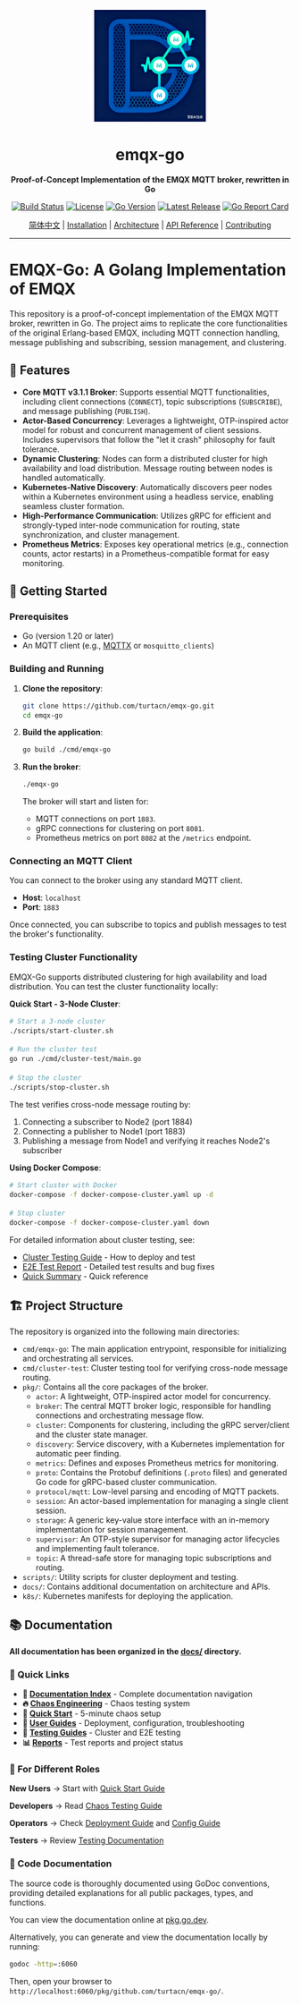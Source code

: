 <p align="center">
  <img src="assets/images/logo.png" alt="emqx-go Logo" width="200" height="200">
</p>

<h1 align="center">emqx-go</h1>

<p align="center">
  <strong>Proof-of-Concept Implementation of the EMQX MQTT broker, rewritten in Go</strong>
</p>

<p align="center">
  <a href="https://github.com/turtacn/emqx-go/actions"><img src="https://img.shields.io/github/actions/workflow/status/turtacn/emqx-go/ci.yml?branch=main" alt="Build Status"></a>
  <a href="https://github.com/turtacn/emqx-go/blob/main/LICENSE"><img src="https://img.shields.io/badge/License-Apache%202.0-blue.svg" alt="License"></a>
  <a href="https://golang.org/"><img src="https://img.shields.io/badge/Go-1.21+-blue.svg" alt="Go Version"></a>
  <a href="https://github.com/turtacn/emqx-go/releases"><img src="https://img.shields.io/github/v/release/turtacn/emqx-go" alt="Latest Release"></a>
  <a href="https://goreportcard.com/report/github.com/turtacn/emqx-go"><img src="https://goreportcard.com/badge/github.com/turtacn/emqx-go" alt="Go Report Card"></a>
</p>

<p align="center">
  <a href="README-zh.md">简体中文</a> |
  <a href="#installation">Installation</a> |
  <a href="docs/architecture.md">Architecture</a> |
  <a href="docs/apis.md">API Reference</a> |
  <a href="#contributing">Contributing</a>
</p>

---

# EMQX-Go: A Golang Implementation of EMQX

This repository is a proof-of-concept implementation of the EMQX MQTT broker, rewritten in Go. The project aims to replicate the core functionalities of the original Erlang-based EMQX, including MQTT connection handling, message publishing and subscribing, session management, and clustering.

## 🌟 Features

*   **Core MQTT v3.1.1 Broker**: Supports essential MQTT functionalities, including client connections (`CONNECT`), topic subscriptions (`SUBSCRIBE`), and message publishing (`PUBLISH`).
*   **Actor-Based Concurrency**: Leverages a lightweight, OTP-inspired actor model for robust and concurrent management of client sessions. Includes supervisors that follow the "let it crash" philosophy for fault tolerance.
*   **Dynamic Clustering**: Nodes can form a distributed cluster for high availability and load distribution. Message routing between nodes is handled automatically.
*   **Kubernetes-Native Discovery**: Automatically discovers peer nodes within a Kubernetes environment using a headless service, enabling seamless cluster formation.
*   **High-Performance Communication**: Utilizes gRPC for efficient and strongly-typed inter-node communication for routing, state synchronization, and cluster management.
*   **Prometheus Metrics**: Exposes key operational metrics (e.g., connection counts, actor restarts) in a Prometheus-compatible format for easy monitoring.

## 🚀 Getting Started


### Prerequisites

*   Go (version 1.20 or later)
*   An MQTT client (e.g., [MQTTX](https://mqttx.app/) or `mosquitto_clients`)

### Building and Running

1.  **Clone the repository**:
    ```sh
    git clone https://github.com/turtacn/emqx-go.git
    cd emqx-go
    ```

2.  **Build the application**:
    ```sh
    go build ./cmd/emqx-go
    ```

3.  **Run the broker**:
    ```sh
    ./emqx-go
    ```
    The broker will start and listen for:
    *   MQTT connections on port `1883`.
    *   gRPC connections for clustering on port `8081`.
    *   Prometheus metrics on port `8082` at the `/metrics` endpoint.

### Connecting an MQTT Client

You can connect to the broker using any standard MQTT client.

*   **Host**: `localhost`
*   **Port**: `1883`

Once connected, you can subscribe to topics and publish messages to test the broker's functionality.

### Testing Cluster Functionality

EMQX-Go supports distributed clustering for high availability and load distribution. You can test the cluster functionality locally:

**Quick Start - 3-Node Cluster**:

```sh
# Start a 3-node cluster
./scripts/start-cluster.sh

# Run the cluster test
go run ./cmd/cluster-test/main.go

# Stop the cluster
./scripts/stop-cluster.sh
```

The test verifies cross-node message routing by:
1. Connecting a subscriber to Node2 (port 1884)
2. Connecting a publisher to Node1 (port 1883)
3. Publishing a message from Node1 and verifying it reaches Node2's subscriber

**Using Docker Compose**:

```sh
# Start cluster with Docker
docker-compose -f docker-compose-cluster.yaml up -d

# Stop cluster
docker-compose -f docker-compose-cluster.yaml down
```

For detailed information about cluster testing, see:
- [Cluster Testing Guide](docs/testing/CLUSTER_TESTING_GUIDE.md) - How to deploy and test
- [E2E Test Report](docs/testing/CLUSTER_E2E_TEST_REPORT.md) - Detailed test results and bug fixes
- [Quick Summary](docs/testing/CLUSTER_TEST_SUMMARY.md) - Quick reference

## 🏗️ Project Structure

The repository is organized into the following main directories:

*   `cmd/emqx-go`: The main application entrypoint, responsible for initializing and orchestrating all services.
*   `cmd/cluster-test`: Cluster testing tool for verifying cross-node message routing.
*   `pkg/`: Contains all the core packages of the broker.
    *   `actor`: A lightweight, OTP-inspired actor model for concurrency.
    *   `broker`: The central MQTT broker logic, responsible for handling connections and orchestrating message flow.
    *   `cluster`: Components for clustering, including the gRPC server/client and the cluster state manager.
    *   `discovery`: Service discovery, with a Kubernetes implementation for automatic peer finding.
    *   `metrics`: Defines and exposes Prometheus metrics for monitoring.
    *   `proto`: Contains the Protobuf definitions (`.proto` files) and generated Go code for gRPC-based cluster communication.
    *   `protocol/mqtt`: Low-level parsing and encoding of MQTT packets.
    *   `session`: An actor-based implementation for managing a single client session.
    *   `storage`: A generic key-value store interface with an in-memory implementation for session management.
    *   `supervisor`: An OTP-style supervisor for managing actor lifecycles and implementing fault tolerance.
    *   `topic`: A thread-safe store for managing topic subscriptions and routing.
*   `scripts/`: Utility scripts for cluster deployment and testing.
*   `docs/`: Contains additional documentation on architecture and APIs.
*   `k8s/`: Kubernetes manifests for deploying the application.

## 📚 Documentation

**All documentation has been organized in the [docs/](docs/) directory.**

### 📂 Quick Links

- **📖 [Documentation Index](docs/README.md)** - Complete documentation navigation
- **🔥 [Chaos Engineering](docs/chaos/CHAOS_README.md)** - Chaos testing system
- **🚀 [Quick Start](docs/chaos/QUICKSTART.md)** - 5-minute chaos setup
- **📖 [User Guides](docs/guides/)** - Deployment, configuration, troubleshooting
- **🧪 [Testing Guides](docs/testing/)** - Cluster and E2E testing
- **📊 [Reports](docs/reports/)** - Test reports and project status

### 🎯 For Different Roles

**New Users** → Start with [Quick Start Guide](docs/chaos/QUICKSTART.md)

**Developers** → Read [Chaos Testing Guide](docs/chaos/CHAOS_TESTING_GUIDE.md)

**Operators** → Check [Deployment Guide](docs/guides/DEPLOYMENT.md) and [Config Guide](docs/guides/CONFIG_GUIDE.md)

**Testers** → Review [Testing Documentation](docs/testing/)

### 📖 Code Documentation

The source code is thoroughly documented using GoDoc conventions, providing detailed explanations for all public packages, types, and functions.

You can view the documentation online at [pkg.go.dev](https://pkg.go.dev/github.com/turtacn/emqx-go).

Alternatively, you can generate and view the documentation locally by running:

```sh
godoc -http=:6060
```

Then, open your browser to `http://localhost:6060/pkg/github.com/turtacn/emqx-go/`.